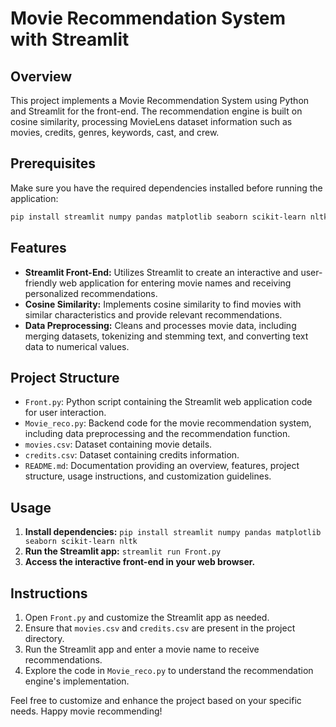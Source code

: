 # Movie Recommendation System with Streamlit

## Overview
This project implements a Movie Recommendation System using Python and Streamlit for the front-end. The recommendation engine is built on cosine similarity, processing MovieLens dataset information such as movies, credits, genres, keywords, cast, and crew.

## Prerequisites

Make sure you have the required dependencies installed before running the application:

```bash
pip install streamlit numpy pandas matplotlib seaborn scikit-learn nltk
```

## Features
- **Streamlit Front-End:** Utilizes Streamlit to create an interactive and user-friendly web application for entering movie names and receiving personalized recommendations.
- **Cosine Similarity:** Implements cosine similarity to find movies with similar characteristics and provide relevant recommendations.
- **Data Preprocessing:** Cleans and processes movie data, including merging datasets, tokenizing and stemming text, and converting text data to numerical values.

## Project Structure
- `Front.py`: Python script containing the Streamlit web application code for user interaction.
- `Movie_reco.py`: Backend code for the movie recommendation system, including data preprocessing and the recommendation function.
- `movies.csv`: Dataset containing movie details.
- `credits.csv`: Dataset containing credits information.
- `README.md`: Documentation providing an overview, features, project structure, usage instructions, and customization guidelines.

## Usage
1. **Install dependencies:** `pip install streamlit numpy pandas matplotlib seaborn scikit-learn nltk`
2. **Run the Streamlit app:** `streamlit run Front.py`
3. **Access the interactive front-end in your web browser.**

## Instructions
1. Open `Front.py` and customize the Streamlit app as needed.
2. Ensure that `movies.csv` and `credits.csv` are present in the project directory.
3. Run the Streamlit app and enter a movie name to receive recommendations.
4. Explore the code in `Movie_reco.py` to understand the recommendation engine's implementation.

Feel free to customize and enhance the project based on your specific needs. Happy movie recommending!
